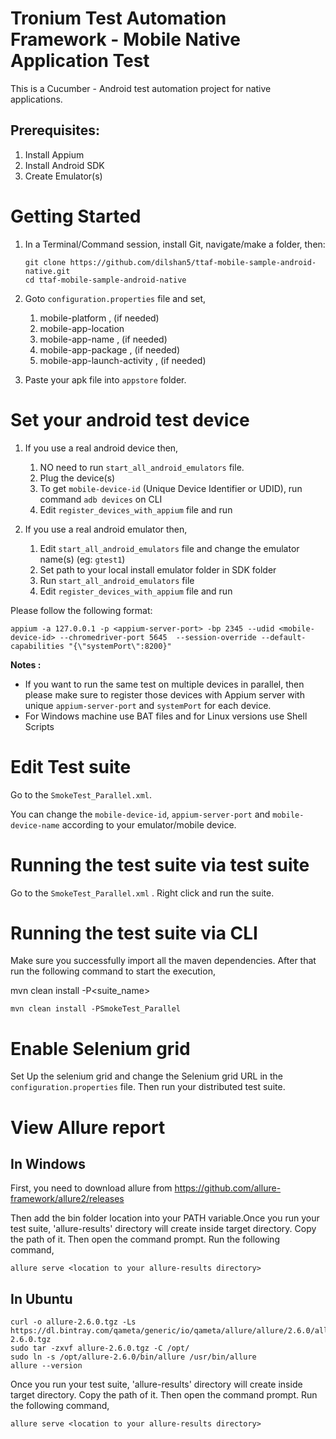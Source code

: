 # Tronium Test Automation Framework - Mobile Native Application Test
This is a Cucumber - Android test automation project for native applications.

## Prerequisites:

1. Install Appium
2. Install Android SDK
3. Create Emulator(s) 

# Getting Started
1. In a Terminal/Command session, install Git, navigate/make a folder, then:

   ```
   git clone https://github.com/dilshan5/ttaf-mobile-sample-android-native.git
   cd ttaf-mobile-sample-android-native
   ```
2. Goto `configuration.properties` file and set,
    1. mobile-platform , (if needed)
    2. mobile-app-location 
    3. mobile-app-name , (if needed)
    4. mobile-app-package , (if needed)
    5. mobile-app-launch-activity , (if needed)
3. Paste your apk file into `appstore` folder.  

# Set your android test device 
1. If you use a real android device then, 
    1. NO need to run `start_all_android_emulators` file. 
    2. Plug the device(s) 
    3. To get `mobile-device-id` (Unique Device Identifier or UDID), run command `adb devices` on CLI
    4. Edit `register_devices_with_appium` file and run

1. If you use a real android emulator then,  
    1. Edit `start_all_android_emulators` file and change the emulator name(s) (eg: `gtest1`)
    2. Set path to your local install emulator folder in SDK folder 
    3. Run `start_all_android_emulators` file
    3. Edit `register_devices_with_appium` file and run

  Please follow the following format:
  ```
  appium -a 127.0.0.1 -p <appium-server-port> -bp 2345 --udid <mobile-device-id> --chromedriver-port 5645  --session-override --default-capabilities "{\"systemPort\":8200}"
  ```  
  
  **Notes :** 
  
  - If you want to run the same test on multiple devices in parallel, then please make sure to register those devices with Appium server with unique `appium-server-port` and `systemPort` for each device.
  - For Windows machine use BAT files and for Linux versions use Shell Scripts

 # Edit Test suite
 
 Go to the `SmokeTest_Parallel.xml`.
 
 You can change the `mobile-device-id`, `appium-server-port` and `mobile-device-name` according to your emulator/mobile device.
 

# Running the test suite via test suite

Go to the `SmokeTest_Parallel.xml` . Right click and run the suite.

# Running the test suite via CLI
 Make sure you successfully import all the maven dependencies. After that run the following command to start the execution,

 mvn clean install -P<suite_name>
 
 ``
 mvn clean install -PSmokeTest_Parallel
 `` 
  
# Enable Selenium grid

Set Up the selenium grid and change the Selenium grid URL in the `configuration.properties` file. Then run your distributed test suite.

# View Allure report 

## In Windows

First, you need to download allure from https://github.com/allure-framework/allure2/releases

Then add the bin folder location into your PATH variable.Once you run your test suite, 'allure-results' directory will create inside target directory. Copy the path of it. Then open the command prompt. Run the following command,

``
allure serve <location to your allure-results directory>
``

## In Ubuntu

````
curl -o allure-2.6.0.tgz -Ls https://dl.bintray.com/qameta/generic/io/qameta/allure/allure/2.6.0/allure-2.6.0.tgz   
sudo tar -zxvf allure-2.6.0.tgz -C /opt/   
sudo ln -s /opt/allure-2.6.0/bin/allure /usr/bin/allure  
allure --version 
````

Once you run your test suite, 'allure-results' directory will create inside target directory. Copy the path of it. Then open the command prompt. Run the following command,

``
allure serve <location to your allure-results directory>
``
